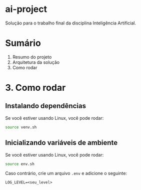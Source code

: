 # ai-project
Solução para o trabalho final da disciplina Inteligência Artificial.

# Sumário
1. Resumo do projeto
2. Arquitetura da solução
3. Como rodar

# 3. Como rodar
## Instalando dependências
Se você estiver usando Linux, você pode rodar:
```bash
source venv.sh
```

## Inicializando variáveis de ambiente
Se você estiver usando Linux, você pode rodar:
```bash
source env.sh
```

Caso contrário, crie um arquivo `.env` e adicione o seguinte:
```
LOG_LEVEL=<seu_level>
```


